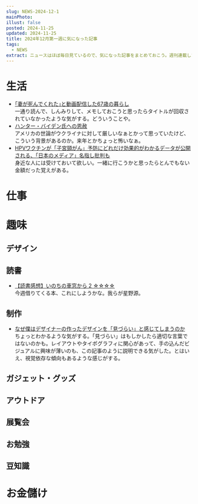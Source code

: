```yaml
---
slug: NEWS-2024-12-1
mainPhoto: 
illust: false
posted: 2024-11-25
updated: 2024-11-25
title: 2024年12月第一週に気になった記事
tags:
  - NEWS
extract: ニュースはほぼ毎日見ているので、気になった記事をまとめておこう。週刊連載したい。
---
```

# 生活

- [｢妻が死んでくれた｣と動画配信した67歳の暮らし](https://toyokeizai.net/articles/-/842935)  
  一通り読んで、しんみりして、メモしておこうと思ったらタイトルが回収されていなかったような気がする。どういうことや。
- [ハンター・バイデン氏への恩赦](http://finalvent.cocolog-nifty.com/fareastblog/2024/12/post-d4fff7.html)  
  アメリカの世論がウクライナに対して厳しいなぁとかって思っていたけど、こういう背景があるのか。来年とかちょっと怖いなぁ。
- [HPVワクチンが「子宮頸がん」予防にどれだけ効果的がわかるデータが公開される、「日本のメディア」名指し批判も](https://gigazine.net/news/20241201-hpv-vaccination-world-cervical-cancer/)  
  身近な人には受けておいて欲しい。一緒に行こうかと思ったらとんでもない金額だった覚えがある。
# 仕事

# 趣味

## デザイン

## 読書

- [【読書感想】いのちの車窓から 2 ☆☆☆☆](https://fujipon.hatenadiary.com/entry/2024/12/02/085005)  
  今週借りてくる本、これにしようかな。我らが星野源。

## 制作

- [なぜ僕はデザイナーの作ったデザインを「見づらい」と感じてしまうのか](https://yuheiy.com/2024-12-01-i-am-not-a-visual-thinker)  
  ちょっとわかるような気がする。「見づらい」はもしかしたら適切な言葉ではないのかも。レイアウトやタイポグラフィに関心があって、手の込んだビジュアルに興味が薄いのも、この記事のように説明できる気がした。とはいえ、視覚依存な傾向もあるような感じがする。
## ガジェット・グッズ

## アウトドア

## 展覧会

## お勉強

## 豆知識

# お金儲け